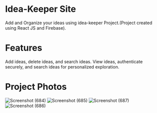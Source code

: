 # Idea-Keeper Site
Add and Organize your ideas using idea-keeper Project.(Project created using React JS and Firebase).


# Features
Add ideas, delete ideas, and search ideas.
View ideas, authenticate securely, and search ideas for personalized exploration.


# Project Photos
![Screenshot (684)](https://github.com/Srimusalivyshnavi/Idea-keeper/assets/134480913/a5fe8aa0-43f3-4cce-86bc-dc8fd12009b9)
![Screenshot (685)](https://github.com/Srimusalivyshnavi/Idea-keeper/assets/134480913/4f9f4681-5de3-4c2a-b0b7-ab91b73e946d)
![Screenshot (687)](https://github.com/Srimusalivyshnavi/Idea-keeper/assets/134480913/a0778d32-e2ab-4678-9404-36f739a62e4e)
![Screenshot (686)](https://github.com/Srimusalivyshnavi/Idea-keeper/assets/134480913/22bab560-dd64-4170-b00b-0bce9c935485)
